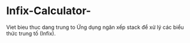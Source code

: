 # Infix-Calculator-
Viet bieu thuc dang trung to
Ứng dụng ngăn xếp stack để xử lý các biểu thức trung tố (Infix).

